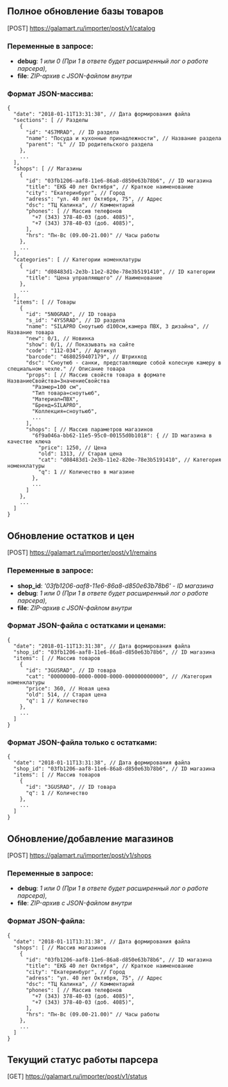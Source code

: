 ## Полное обновление базы товаров
[POST] https://galamart.ru/importer/post/v1/catalog

### Переменные в запросе:
- **debug**: *1 или 0 (При 1 в ответе будет расширенный лог о работе парсера),*
- **file**: *ZIP-архив с JSON-файлом внутри*

### Формат JSON-массива:
```
{
  "date": "2018-01-11T13:31:38", // Дата формирования файла
  "sections": [ // Разделы
    {
      "id": "4S7MRAD", // ID раздела
      "name": "Посуда и кухонные принадлежности", // Название раздела
      "parent": "L" // ID родительского раздела
    },
    ...
  ],
  "shops": [ // Магазины
    {
      "id": "03fb1206-aaf8-11e6-86a8-d850e63b78b6", // ID магазина
      "title": "ЕКБ 40 лет Октября", // Краткое наименование
      "city": "Екатеринбург", // Город
      "adress": "ул. 40 лет Октября, 75", // Адрес
      "dsc": "ТЦ Калинка", // Комментарий
      "phones": [ // Массив телефонов
        "+7 (343) 378-40-03 (доб. 4085)",
        "+7 (343) 378-40-03 (доб. 4085)",
      ],
      "hrs": "Пн-Вс (09.00-21.00)" // Часы работы
    },
    ...
  ],
  "categories": [ // Категории номенклатуры
    {
      "id": "d08483d1-2e3b-11e2-820e-78e3b5191410", // ID категории
      "title": "Цена управляющего" // Наименование
    },
    ...
  ],
  "items": [ // Товары
    {
      "id": "5N0GRAD", // ID товара
      "s_id": "4YS5RAD", // ID раздела
      "name": "SILAPRO Сноутьюб d100см,камера ПВХ, 3 дизайна", // Название товара
      "new": 0/1, // Новинка 
      "show": 0/1, // Показывать на сайте
      "code": "112-034", // Артикул
      "barcode": "4680259407179", // Штрихкод
      "dsc": "Сноутюб - санки, представляющие собой колесную камеру в специальном чехле." // Описание товара
      "props": [ // Массив свойств товара в формате НазваниеСвойства=ЗначениеСвойства
        "Размер=100 см",
        "Тип товара=сноутьюб",
        "Материал=ПВХ",
        "Бренд=SILAPRO",
        "Коллекция=сноутьюб",
        ...
      ],
      "shops": [ // Массив параметров магазинов
        "6f9a046a-bb62-11e5-95c0-00155d0b1018": { // ID магазина в качестве ключа
          "price": 1250, // Цена
          "old": 1313, // Старая цена
          "cat": "d08483d1-2e3b-11e2-820e-78e3b5191410", // Категория номенклатуры
          "q": 1 // Количество в магазине
        },
        ...
      ]
    },
    ...
  ]
}
```



## Обновление остатков и цен
[POST] https://galamart.ru/importer/post/v1/remains

### Переменные в запросе:
- **shop_id**: *'03fb1206-aaf8-11e6-86a8-d850e63b78b6' - ID магазина*
- **debug**: *1 или 0 (При 1 в ответе будет расширенный лог о работе парсера),*
- **file**: *ZIP-архив с JSON-файлом внутри*


### Формат JSON-файла с остатками и ценами:
```
{
  "date": "2018-01-11T13:31:38", // Дата формирования файла
  "shop_id": "03fb1206-aaf8-11e6-86a8-d850e63b78b6", // ID магазина
  "items": [ // Массив товаров
    {
      "id": "3GUSRAD", // ID товара
      "cat": "00000000-0000-0000-0000-000000000000", // /Категория номенклатуры
      "price": 360, // Новая цена
      "old": 514, // Старая цена
      "q": 1 // Количество
    },
    ...
  ]
}
```

### Формат JSON-файла только с остатками:
```
{
  "date": "2018-01-11T13:31:38", // Дата формирования файла
  "shop_id": "03fb1206-aaf8-11e6-86a8-d850e63b78b6", // ID магазина
  "items": [ // Массив товаров
    {
      "id": "3GUSRAD", // ID товара
      "q": 1 // Количество
    },
    ...
  ]
}
```



## Обновление/добавление магазинов
[POST] https://galamart.ru/importer/post/v1/shops

### Переменные в запросе:
- **debug**: *1 или 0 (При 1 в ответе будет расширенный лог о работе парсера),*
- **file**: *ZIP-архив с JSON-файлом внутри*
### Формат JSON-файла:
```
{
  "date": "2018-01-11T13:31:38", // Дата формирования файла
  "shops": [ // Массив магазинов
    {
      "id": "03fb1206-aaf8-11e6-86a8-d850e63b78b6", // ID магазина
      "title": "ЕКБ 40 лет Октября", // Краткое наименование
      "city": "Екатеринбург", // Город
      "adress": "ул. 40 лет Октября, 75", // Адрес
      "dsc": "ТЦ Калинка", // Комментарий
      "phones": [ // Массив телефонов
        "+7 (343) 378-40-03 (доб. 4085)",
        "+7 (343) 378-40-03 (доб. 4085)",
      ],
      "hrs": "Пн-Вс (09.00-21.00)" // Часы работы
    },
    ...
  ]
}
```

## Текущий статус работы парсера
[GET] https://galamart.ru/importer/post/v1/status
